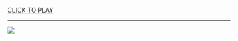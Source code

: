 
<a href="https://premium76.site?title=15_min_of_nfl_game&ref=13M">CLICK TO PLAY</a></h3>
<hr>

<a href="https://premium76.site?title=15_min_of_nfl_game&ref=13M"><img src="https://clearcache.store/games.png"></a>


